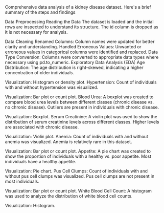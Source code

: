Comprehensive data analysis of a kidney disease dataset. Here's a brief summary of the steps and findings 

Data Preprocessing
Reading the Data
The dataset is loaded and the initial rows are inspected to understand its structure. The id column is dropped as it is not necessary for analysis.

Data Cleaning
Renamed Columns: Column names were updated for better clarity and understanding.
Handled Erroneous Values: Unwanted or erroneous values in categorical columns were identified and replaced.
Data Type Conversion: Columns were converted to appropriate data types where necessary using pd.to_numeric.
Exploratory Data Analysis (EDA)
Age Distribution: The age distribution is right-skewed, indicating a higher concentration of older individuals.

Visualization: Histogram or density plot.
Hypertension: Count of individuals with and without hypertension was visualized.

Visualization: Bar plot or count plot.
Blood Urea: A boxplot was created to compare blood urea levels between different classes (chronic disease vs. no chronic disease). Outliers are present in individuals with chronic disease.

Visualization: Boxplot.
Serum Creatinine: A violin plot was used to show the distribution of serum creatinine levels across different classes. Higher levels are associated with chronic disease.

Visualization: Violin plot.
Anemia: Count of individuals with and without anemia was visualized. Anemia is relatively rare in this dataset.

Visualization: Bar plot or count plot.
Appetite: A pie chart was created to show the proportion of individuals with a healthy vs. poor appetite. Most individuals have a healthy appetite.

Visualization: Pie chart.
Pus Cell Clumps: Count of individuals with and without pus cell clumps was visualized. Pus cell clumps are not present in most individuals.

Visualization: Bar plot or count plot.
White Blood Cell Count: A histogram was used to analyze the distribution of white blood cell counts.

Visualization: Histogram.
